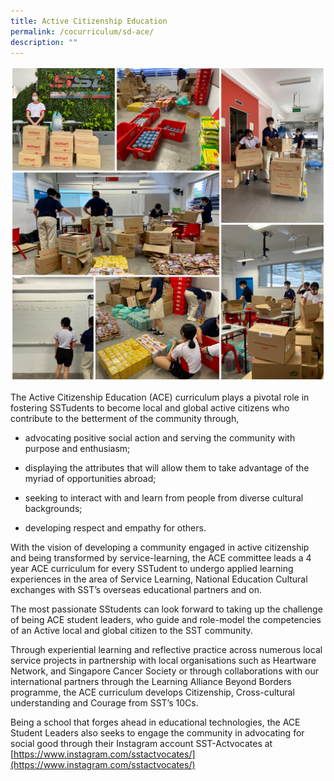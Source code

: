 ```yaml
---
title: Active Citizenship Education
permalink: /cocurriculum/sd-ace/
description: ""
---
```

![](/images/ACE%20Food%20Drive.jpg)

The Active Citizenship Education (ACE) curriculum plays a pivotal role in fostering SSTudents to become local and global active citizens who contribute to the betterment of the community through,

*   advocating positive social action and serving the community with purpose and enthusiasm;   
    
*   displaying the attributes that will allow them to take advantage of the myriad of opportunities abroad;  
    
*   seeking to interact with and learn from people from diverse cultural backgrounds;                                                      
*   developing respect and empathy for others.

With the vision of developing a community engaged in active citizenship and being transformed by service-learning, the ACE committee leads a 4 year ACE curriculum for every SSTudent to undergo applied learning experiences in the area of Service Learning, National Education Cultural exchanges with SST’s overseas educational partners and on. 

The most passionate SStudents can look forward to taking up the challenge of being ACE student leaders, who guide and role-model the competencies of an Active local and global citizen to the SST community. 

Through experiential learning and reflective practice across numerous local service projects in partnership with local organisations such as Heartware Network, and Singapore Cancer Society or through collaborations with our international partners through the Learning Alliance Beyond Borders programme, the ACE curriculum develops Citizenship, Cross-cultural understanding and Courage from SST’s 10Cs. 

Being a school that forges ahead in educational technologies, the ACE Student Leaders also seeks to engage the community in advocating for social good through their Instagram account SST-Actvocates at [https://www.instagram.com/sstactvocates/](https://www.instagram.com/sstactvocates/)